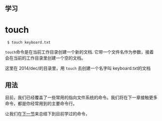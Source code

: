 学习
---

# **touch**

```
 $ touch keyboard.txt
```

``touch``命令是在当前工作目录创建一个新的文档. 它带一个文件名作为参数，接着会在当前的工作目录里创建一个空的文档。

这里在 2014/dec/的目录里，用 ``touch`` 去创建一个名字叫 keyboard.txt的文档


用法
---

目前，我们已经覆盖了一些常用的指向文件系统的命令。我们将在下一章接触更多命令，都是你经常用到的主要命令行。

让我们在[下一节](generalize.md '第一章的总结')来总结下到目前学过的命令，